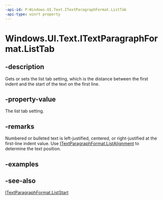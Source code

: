 ```yaml
---
-api-id: P:Windows.UI.Text.ITextParagraphFormat.ListTab
-api-type: winrt property
---
```


<!-- Property syntax
public float ListTab { get;  set; }
-->

# Windows.UI.Text.ITextParagraphFormat.ListTab

## -description
Gets or sets the list tab setting, which is the distance between the first indent and the start of the text on the first line.



## -property-value
The list tab setting.

## -remarks
Numbered or bulleted text is left-justified, centered, or right-justified at the first-line indent value. Use [ITextParagraphFormat.ListAlignment](itextparagraphformat_listalignment.md) to determine the text position.

## -examples

## -see-also
[ITextParagraphFormat.ListStart](itextparagraphformat_liststart.md)
